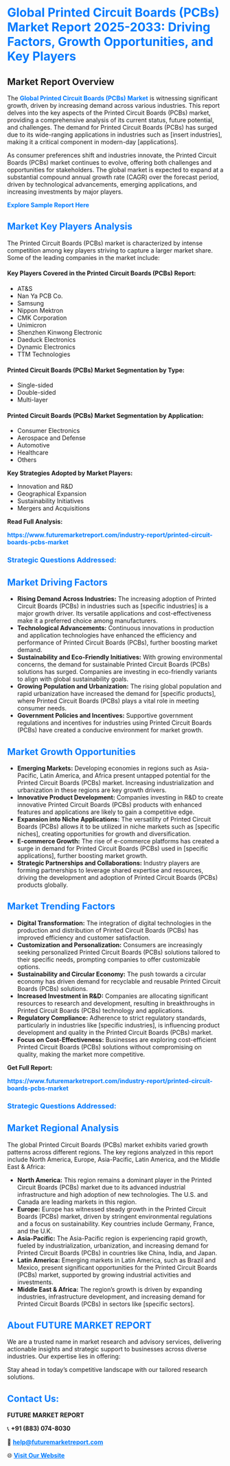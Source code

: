 <h1 style="color: #007BFF;">Global Printed Circuit Boards (PCBs) Market Report 2025-2033: Driving Factors, Growth Opportunities, and Key Players</h1>

<section id="overview">
<h2>Market Report Overview</h2>
<p>The <a href="https://www.futuremarketreport.com/industry-report/printed-circuit-boards-pcbs-market" style="color: #007BFF; text-decoration: none;"><strong>Global Printed Circuit Boards (PCBs) Market</strong></a> is witnessing significant growth, driven by increasing demand across various industries. This report delves into the key aspects of the Printed Circuit Boards (PCBs) market, providing a comprehensive analysis of its current status, future potential, and challenges. The demand for Printed Circuit Boards (PCBs) has surged due to its wide-ranging applications in industries such as [insert industries], making it a critical component in modern-day [applications].</p>
<p>As consumer preferences shift and industries innovate, the Printed Circuit Boards (PCBs) market continues to evolve, offering both challenges and opportunities for stakeholders. The global market is expected to expand at a substantial compound annual growth rate (CAGR) over the forecast period, driven by technological advancements, emerging applications, and increasing investments by major players.</p>
</section>

<section id="overview">
<p><a href="https://www.futuremarketreport.com/request-sample/reportId=75817" style="color: #007BFF; text-decoration: none;"><strong>Explore Sample Report Here</strong></a></p>
</section>

<section id="key-players">
<h2 style="color: #007BFF;">Market Key Players Analysis</h2>
<p>The Printed Circuit Boards (PCBs) market is characterized by intense competition among key players striving to capture a larger market share. Some of the leading companies in the market include:</p>
<h4>Key Players Covered in the Printed Circuit Boards (PCBs) Report:</h4>
<ul><li>AT&amp;S</li><li>Nan Ya PCB Co.</li><li>Samsung</li><li>Nippon Mektron</li><li>CMK Corporation</li><li>Unimicron</li><li>Shenzhen Kinwong Electronic</li><li>Daeduck Electronics</li><li>Dynamic Electronics</li><li>TTM Technologies</li></ul>
<h4>Printed Circuit Boards (PCBs) Market Segmentation by Type:</h4>
<ul><li>Single-sided</li><li>Double-sided</li><li>Multi-layer</li></ul>

<h4>Printed Circuit Boards (PCBs) Market Segmentation by Application:</h4>
<ul><li>Consumer Electronics</li><li>Aerospace and Defense</li><li>Automotive</li><li>Healthcare</li><li>Others</li></ul>
<p><strong>Key Strategies Adopted by Market Players:</strong></p>
<ul>
<li>Innovation and R&D</li>
<li>Geographical Expansion</li>
<li>Sustainability Initiatives</li>
<li>Mergers and Acquisitions</li>
</ul>
</section>

<section>
<p><strong>Read Full Analysis: </strong></p><a href="https://www.futuremarketreport.com/industry-report/printed-circuit-boards-pcbs-market" style="color: #007BFF; text-decoration: none;"><strong>https://www.futuremarketreport.com/industry-report/printed-circuit-boards-pcbs-market</strong></a>
<h3 style="color: #007BFF;">Strategic Questions Addressed:</h3>
</section>

<section id="driving-factors">
<h2 style="color: #007BFF;">Market Driving Factors</h2>
<ul>
<li><strong>Rising Demand Across Industries:</strong> The increasing adoption of Printed Circuit Boards (PCBs) in industries such as [specific industries] is a major growth driver. Its versatile applications and cost-effectiveness make it a preferred choice among manufacturers.</li>
<li><strong>Technological Advancements:</strong> Continuous innovations in production and application technologies have enhanced the efficiency and performance of Printed Circuit Boards (PCBs), further boosting market demand.</li>
<li><strong>Sustainability and Eco-Friendly Initiatives:</strong> With growing environmental concerns, the demand for sustainable Printed Circuit Boards (PCBs) solutions has surged. Companies are investing in eco-friendly variants to align with global sustainability goals.</li>
<li><strong>Growing Population and Urbanization:</strong> The rising global population and rapid urbanization have increased the demand for [specific products], where Printed Circuit Boards (PCBs) plays a vital role in meeting consumer needs.</li>
<li><strong>Government Policies and Incentives:</strong> Supportive government regulations and incentives for industries using Printed Circuit Boards (PCBs) have created a conducive environment for market growth.</li>
</ul>
</section>

<section id="growth-opportunities">
<h2 style="color: #007BFF;">Market Growth Opportunities</h2>
<ul>
<li><strong>Emerging Markets:</strong> Developing economies in regions such as Asia-Pacific, Latin America, and Africa present untapped potential for the Printed Circuit Boards (PCBs) market. Increasing industrialization and urbanization in these regions are key growth drivers.</li>
<li><strong>Innovative Product Development:</strong> Companies investing in R&D to create innovative Printed Circuit Boards (PCBs) products with enhanced features and applications are likely to gain a competitive edge.</li>
<li><strong>Expansion into Niche Applications:</strong> The versatility of Printed Circuit Boards (PCBs) allows it to be utilized in niche markets such as [specific niches], creating opportunities for growth and diversification.</li>
<li><strong>E-commerce Growth:</strong> The rise of e-commerce platforms has created a surge in demand for Printed Circuit Boards (PCBs) used in [specific applications], further boosting market growth.</li>
<li><strong>Strategic Partnerships and Collaborations:</strong> Industry players are forming partnerships to leverage shared expertise and resources, driving the development and adoption of Printed Circuit Boards (PCBs) products globally.</li>
</ul>
</section>

<section id="trending-factors">
<h2 style="color: #007BFF;">Market Trending Factors</h2>
<ul>
<li><strong>Digital Transformation:</strong> The integration of digital technologies in the production and distribution of Printed Circuit Boards (PCBs) has improved efficiency and customer satisfaction.</li>
<li><strong>Customization and Personalization:</strong> Consumers are increasingly seeking personalized Printed Circuit Boards (PCBs) solutions tailored to their specific needs, prompting companies to offer customizable options.</li>
<li><strong>Sustainability and Circular Economy:</strong> The push towards a circular economy has driven demand for recyclable and reusable Printed Circuit Boards (PCBs) solutions.</li>
<li><strong>Increased Investment in R&D:</strong> Companies are allocating significant resources to research and development, resulting in breakthroughs in Printed Circuit Boards (PCBs) technology and applications.</li>
<li><strong>Regulatory Compliance:</strong> Adherence to strict regulatory standards, particularly in industries like [specific industries], is influencing product development and quality in the Printed Circuit Boards (PCBs) market.</li>
<li><strong>Focus on Cost-Effectiveness:</strong> Businesses are exploring cost-efficient Printed Circuit Boards (PCBs) solutions without compromising on quality, making the market more competitive.</li>
</ul>
</section>

<section>
<p><strong>Get Full Report: </strong></p><a href="https://www.futuremarketreport.com/industry-report/printed-circuit-boards-pcbs-market" style="color: #007BFF; text-decoration: none;"><strong>https://www.futuremarketreport.com/industry-report/printed-circuit-boards-pcbs-market</strong></a>
<h3 style="color: #007BFF;">Strategic Questions Addressed:</h3>
</section>


<section id="regional-analysis">
<h2 style="color: #007BFF;">Market Regional Analysis</h2>
<p>The global Printed Circuit Boards (PCBs) market exhibits varied growth patterns across different regions. The key regions analyzed in this report include North America, Europe, Asia-Pacific, Latin America, and the Middle East & Africa:</p>
<ul>
<li><strong>North America:</strong> This region remains a dominant player in the Printed Circuit Boards (PCBs) market due to its advanced industrial infrastructure and high adoption of new technologies. The U.S. and Canada are leading markets in this region.</li>
<li><strong>Europe:</strong> Europe has witnessed steady growth in the Printed Circuit Boards (PCBs) market, driven by stringent environmental regulations and a focus on sustainability. Key countries include Germany, France, and the U.K.</li>
<li><strong>Asia-Pacific:</strong> The Asia-Pacific region is experiencing rapid growth, fueled by industrialization, urbanization, and increasing demand for Printed Circuit Boards (PCBs) in countries like China, India, and Japan.</li>
<li><strong>Latin America:</strong> Emerging markets in Latin America, such as Brazil and Mexico, present significant opportunities for the Printed Circuit Boards (PCBs) market, supported by growing industrial activities and investments.</li>
<li><strong>Middle East & Africa:</strong> The region’s growth is driven by expanding industries, infrastructure development, and increasing demand for Printed Circuit Boards (PCBs) in sectors like [specific sectors].</li>
</ul>
</section>

<footer>
<h2 style="color: #007BFF;">About FUTURE MARKET REPORT</h2>
<p>We are a trusted name in market research and advisory services, delivering actionable insights and strategic support to businesses across diverse industries. Our expertise lies in offering:</p>

<p>Stay ahead in today’s competitive landscape with our tailored research solutions.</p>

<h2 style="color: #007BFF;">Contact Us:</h2>
<p><strong>FUTURE MARKET REPORT</strong></p>
<p>📞 <strong>+91 (883) 074-8030</strong></p>
<p>📧 <strong><a href="mailto:help@futuremarketreport.com" style="color: #007BFF;">help@futuremarketreport.com</a></strong></p>
<p>🌐 <strong><a href="https://www.futuremarketreport.com/" style="color: #007BFF;">Visit Our Website</a></strong></p>
</footer>